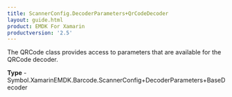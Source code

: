 ```yaml
---
title: ScannerConfig.DecoderParameters+QrCodeDecoder
layout: guide.html
product: EMDK For Xamarin 
productversion: '2.5' 
---
```

The QRCode class provides access to parameters that are available for the QRCode decoder.

**Type** - Symbol.XamarinEMDK.Barcode.ScannerConfig+DecoderParameters+BaseDecoder

